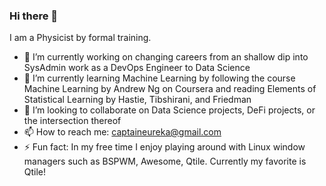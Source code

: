 ### Hi there 👋

I am a Physicist by formal training.

- 🔭 I’m currently working on changing careers from an shallow dip into SysAdmin work as a DevOps Engineer to Data Science
- 🌱 I’m currently learning Machine Learning by following the course Machine Learning by Andrew Ng on Coursera
    and reading Elements of Statistical Learning by Hastie, Tibshirani, and Friedman
- 👯 I’m looking to collaborate on Data Science projects, DeFi projects, or the intersection thereof
- 📫 How to reach me: captaineureka@gmail.com
- ⚡ Fun fact: In my free time I enjoy playing around with Linux window managers such as BSPWM, Awesome, Qtile. Currently my favorite is Qtile!
